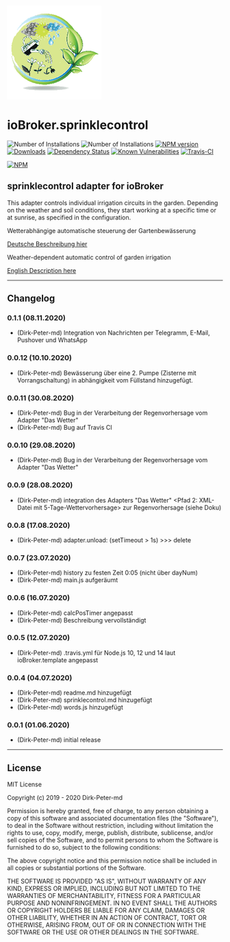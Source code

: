 ![Logo](admin/sprinklecontrol.png)
# ioBroker.sprinklecontrol



![Number of Installations](http://iobroker.live/badges/sprinklecontrol-installed.svg) 
![Number of Installations](http://iobroker.live/badges/sprinklecontrol-stable.svg)
[![NPM version](http://img.shields.io/npm/v/iobroker.sprinklecontrol.svg)](https://www.npmjs.com/package/iobroker.sprinklecontrol)
[![Downloads](https://img.shields.io/npm/dm/iobroker.sprinklecontrol.svg)](https://www.npmjs.com/package/iobroker.sprinklecontrol)
[![Dependency Status](https://img.shields.io/david/Dirk-Peter-md/iobroker.sprinklecontrol.svg)](https://david-dm.org/Dirk-Peter-md/iobroker.sprinklecontrol)
[![Known Vulnerabilities](https://snyk.io/test/github/Dirk-Peter-md/ioBroker.sprinklecontrol/badge.svg)](https://snyk.io/test/github/Dirk-Peter-md/ioBroker.sprinklecontrol)
[![Travis-CI](http://img.shields.io/travis/Dirk-Peter-md/ioBroker.sprinklecontrol/master.svg)](https://travis-ci.org/Dirk-Peter-md/ioBroker.sprinklecontrol)

[![NPM](https://nodei.co/npm/iobroker.sprinklecontrol.png?downloads=true)](https://nodei.co/npm/iobroker.sprinklecontrol/)


## sprinklecontrol adapter for ioBroker

This adapter controls individual irrigation circuits in the garden. Depending on the weather and soil conditions, they start working at a specific time or at sunrise, as specified in the configuration.

Wetterabhängige automatische steuerung der Gartenbewässerung

[Deutsche Beschreibung hier](docs/de/sprinklecontrol.md)

Weather-dependent automatic control of garden irrigation

[English Description here](docs/en/sprinklecontrol.md)

*************************************************************************************************************************************


## Changelog

### 0.1.1 (08.11.2020)
* (Dirk-Peter-md) Integration von Nachrichten per Telegramm, E-Mail, Pushover und WhatsApp

### 0.0.12 (10.10.2020)
* (Dirk-Peter-md) Bewässerung über eine 2. Pumpe (Zisterne mit Vorrangschaltung) in abhängigkeit vom Füllstand hinzugefügt.

### 0.0.11 (30.08.2020)
* (Dirk-Peter-md) Bug in der Verarbeitung der Regenvorhersage vom Adapter "Das Wetter"
* (Dirk-Peter-md) Bug auf Travis CI

### 0.0.10 (29.08.2020)
* (Dirk-Peter-md) Bug in der Verarbeitung der Regenvorhersage vom Adapter "Das Wetter"

### 0.0.9 (28.08.2020)
* (Dirk-Peter-md) integration des Adapters "Das Wetter" <Pfad 2: XML-Datei mit 5-Tage-Wettervorhersage> zur Regenvorhersage (siehe Doku)

### 0.0.8 (17.08.2020)
* (Dirk-Peter-md) adapter.unload: (setTimeout > 1s) >>> delete

### 0.0.7 (23.07.2020)
* (Dirk-Peter-md) history zu festen Zeit 0:05 (nicht über dayNum)
* (Dirk-Peter-md) main.js aufgeräumt

### 0.0.6 (16.07.2020)
* (Dirk-Peter-md) calcPosTimer angepasst
* (Dirk-Peter-md) Beschreibung vervollständigt

### 0.0.5 (12.07.2020)
* (Dirk-Peter-md) .travis.yml für Node.js 10, 12 und 14 laut ioBroker.template angepasst

### 0.0.4 (04.07.2020)
* (Dirk-Peter-md) readme.md hinzugefügt
* (Dirk-Peter-md) sprinklecontrol.md hinzugefügt
* (Dirk-Peter-md) words.js hinzugefügt

### 0.0.1 (01.06.2020)
* (Dirk-Peter-md) initial release


*************************************************************************************************************************************



## License
MIT License

Copyright (c) 2019 - 2020 Dirk-Peter-md

Permission is hereby granted, free of charge, to any person obtaining a copy
of this software and associated documentation files (the "Software"), to deal
in the Software without restriction, including without limitation the rights
to use, copy, modify, merge, publish, distribute, sublicense, and/or sell
copies of the Software, and to permit persons to whom the Software is
furnished to do so, subject to the following conditions:

The above copyright notice and this permission notice shall be included in all
copies or substantial portions of the Software.

THE SOFTWARE IS PROVIDED "AS IS", WITHOUT WARRANTY OF ANY KIND, EXPRESS OR
IMPLIED, INCLUDING BUT NOT LIMITED TO THE WARRANTIES OF MERCHANTABILITY,
FITNESS FOR A PARTICULAR PURPOSE AND NONINFRINGEMENT. IN NO EVENT SHALL THE
AUTHORS OR COPYRIGHT HOLDERS BE LIABLE FOR ANY CLAIM, DAMAGES OR OTHER
LIABILITY, WHETHER IN AN ACTION OF CONTRACT, TORT OR OTHERWISE, ARISING FROM,
OUT OF OR IN CONNECTION WITH THE SOFTWARE OR THE USE OR OTHER DEALINGS IN THE
SOFTWARE.

